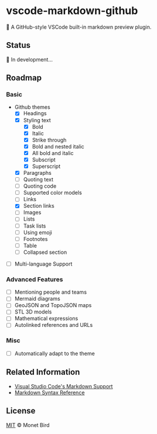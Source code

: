 # vscode-markdown-github

📝 A GitHub-style VSCode built-in markdown preview plugin.

## Status

🚧 In development...

## Roadmap

### Basic

- Github themes
  - [x] Headings
  - [x] Styling text
    - [x] Bold
    - [x] Italic
    - [x] Strike through
    - [x] Bold and nested italic
    - [x] All bold and italic
    - [x] Subscript
    - [x] Superscript
  - [x] Paragraphs
  - [ ] Quoting text
  - [ ] Quoting code
  - [ ] Supported color models
  - [ ] Links
  - [x] Section links
  - [ ] Images
  - [ ] Lists
  - [ ] Task lists
  - [ ] Using emoji
  - [ ] Footnotes
  - [ ] Table
  - [ ] Collapsed section
- [ ] Multi-language Support

### Advanced Features

- [ ] Mentioning people and teams
- [ ] Mermaid diagrams
- [ ] GeoJSON and TopoJSON maps
- [ ] STL 3D models
- [ ] Mathematical expressions
- [ ] Autolinked references and URLs

### Misc

- [ ] Automatically adapt to the theme

## Related Information

- [Visual Studio Code's Markdown Support](http://code.visualstudio.com/docs/languages/markdown)
- [Markdown Syntax Reference](https://help.github.com/articles/markdown-basics/)

## License

[MIT](./LICENSE) © Monet Bird

